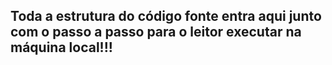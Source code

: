 <h2>Toda a estrutura do código fonte entra aqui junto com o passo a passo para o leitor executar na máquina local!!!</h2>